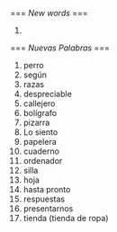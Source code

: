=== *New words* ===

1.

=== *Nuevas Palabras* ===

1. perro
2. según
3. razas
4. despreciable
5. callejero
6. bolígrafo
7. pizarra
8. Lo siento
9. papelera
10. cuaderno
11. ordenador
12. silla
13. hoja
14. hasta pronto
15. respuestas
16. presentarnos
17. tienda (tienda de ropa)
